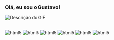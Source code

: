 ### Olá, eu sou o Gustavo!

![Descrição do GIF](https://cdn-images-1.medium.com/max/918/1*U3WRRwLx3zeDkHmIVGLJdw.gif)

<div style="display: inline_block"><br/>
    <img align="center" alt="html5" src = "https://img.shields.io/badge/Python-3776AB?style=for-the-badge&logo=python&logoColor=white" />
    <img align="center" alt="html5" src = "https://img.shields.io/badge/Java-ED8B00?style=for-the-badge&logo=openjdk&logoColor=white" />
    <img align="center" alt="html5" src = "https://img.shields.io/badge/R-276DC3?style=for-the-badge&logo=r&logoColor=white" />
    <img align="center" alt="html5" src = "https://img.shields.io/badge/PostgreSQL-316192?style=for-the-badge&logo=postgresql&logoColor=white" />
    <img align="center" alt="html5" src = "https://img.shields.io/badge/Microsoft_Azure-0089D6?style=for-the-badge&logo=microsoft-azure&logoColor=white" />
    <img align="center" alt="html5" src = "https://img.shields.io/badge/Amazon_AWS-232F3E?style=for-the-badge&logo=amazon-aws&logoColor=white" />
</div>

